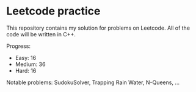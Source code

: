 # Leetcode practice

This repository contains my solution for problems on Leetcode. All of the code will be written in C++.

Progress:

- Easy: 16
- Medium: 36
- Hard: 16

Notable problems: SudokuSolver, Trapping Rain Water, N-Queens, ...
